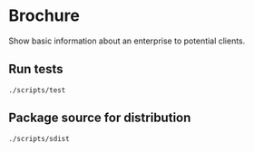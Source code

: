 # Brochure

Show basic information about an enterprise to potential clients.

## Run tests

`./scripts/test`

## Package source for distribution

`./scripts/sdist`
